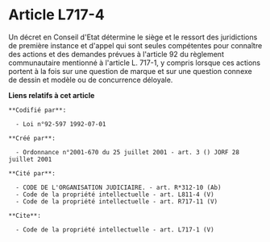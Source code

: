 # Article L717-4

Un décret en Conseil d'Etat détermine le siège et le ressort des juridictions de première instance et d'appel qui sont seules
compétentes pour connaître des actions et des demandes prévues à l'article 92 du règlement communautaire mentionné à
l'article L. 717-1, y compris lorsque ces actions portent à la fois sur une question de marque et sur une question connexe de
dessin et modèle ou de concurrence déloyale.

**Liens relatifs à cet article**

	**Codifié par**:

	  - Loi n°92-597 1992-07-01

	**Créé par**:

	  - Ordonnance n°2001-670 du 25 juillet 2001 - art. 3 () JORF 28 juillet 2001

	**Cité par**:

	  - CODE DE L'ORGANISATION JUDICIAIRE. - art. R*312-10 (Ab)
	  - Code de la propriété intellectuelle - art. L811-4 (V)
	  - Code de la propriété intellectuelle - art. R717-11 (V)

	**Cite**:

	  - Code de la propriété intellectuelle - art. L717-1 (V)
